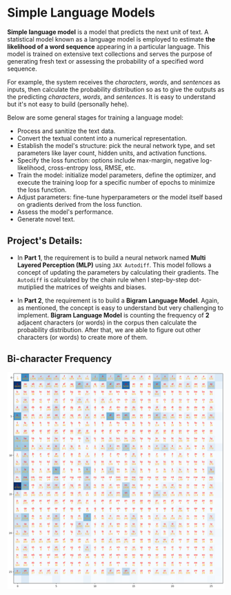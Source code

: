 # Simple Language Models

**Simple language model** is a model that predicts the next unit of text. A statistical model known as a language model is employed to estimate **the likelihood of a word sequence** appearing in a particular language. This model is trained on extensive text collections and serves the purpose of generating fresh text or assessing the probability of a specified word sequence.

For example, the system receives the *characters*, *words*, and *sentences* as inputs, then calculate the probability distribution so as to give the outputs as the predicting *characters*, *words*, and *sentences*. It is easy to understand but it's not easy to build (personally hehe).

Below are some general stages for training a language model:

- Process and sanitize the text data.
- Convert the textual content into a numerical representation.
- Establish the model's structure: pick the neural network type, and set parameters like layer count, hidden units, and activation functions.
- Specify the loss function: options include max-margin, negative log-likelihood, cross-entropy loss, RMSE, etc.
- Train the model: initialize model parameters, define the optimizer, and execute the training loop for a specific number of epochs to minimize the loss function.
- Adjust parameters: fine-tune hyperparameters or the model itself based on gradients derived from the loss function.
- Assess the model's performance.
- Generate novel text.

## Project's Details:

- In **Part 1**, the requirement is to build a neural network named **Multi Layered Perception (MLP)** using `JAX Autodiff`. This model follows a concept of updating the parameters by calculating their gradients. The `Autodiff` is calculated by the chain rule when I step-by-step dot-mutiplied the matrices of weights and biases.

- In **Part 2**, the requirement is to build a **Bigram Language Model**. Again, as mentioned, the concept is easy to understand but very challenging to implement. **Bigram Language Model** is counting the frequency of **2** adjacent characters (or words) in the corpus then calculate the probability distribution. After that, we are able to figure out other characters (or words) to create more of them.

## Bi-character Frequency

![img2](img/img2bilettersfreq.png)
